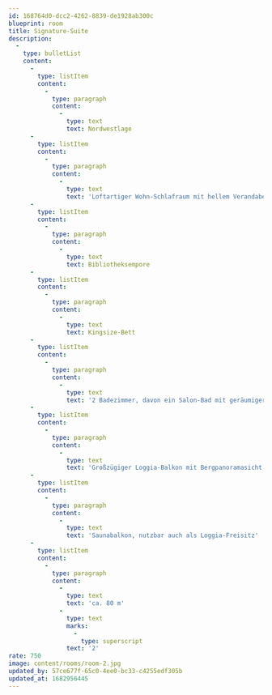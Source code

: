 ```yaml
---
id: 168764d0-dcc2-4262-8839-de1928ab300c
blueprint: room
title: Signature-Suite
description:
  -
    type: bulletList
    content:
      -
        type: listItem
        content:
          -
            type: paragraph
            content:
              -
                type: text
                text: Nordwestlage
      -
        type: listItem
        content:
          -
            type: paragraph
            content:
              -
                type: text
                text: 'Loftartiger Wohn-Schlafraum mit hellem Verandabereich'
      -
        type: listItem
        content:
          -
            type: paragraph
            content:
              -
                type: text
                text: Bibliotheksempore
      -
        type: listItem
        content:
          -
            type: paragraph
            content:
              -
                type: text
                text: Kingsize-Bett
      -
        type: listItem
        content:
          -
            type: paragraph
            content:
              -
                type: text
                text: '2 Badezimmer, davon ein Salon-Bad mit geräumiger Walk-in-Regendusche und freistehender Badewanne'
      -
        type: listItem
        content:
          -
            type: paragraph
            content:
              -
                type: text
                text: 'Großzügiger Loggia-Balkon mit Bergpanoramasicht'
      -
        type: listItem
        content:
          -
            type: paragraph
            content:
              -
                type: text
                text: 'Saunabalkon, nutzbar auch als Loggia-Freisitz'
      -
        type: listItem
        content:
          -
            type: paragraph
            content:
              -
                type: text
                text: 'ca. 80 m'
              -
                type: text
                marks:
                  -
                    type: superscript
                text: '2'
rate: 750
image: content/rooms/room-2.jpg
updated_by: 57ce677f-65c0-4ee0-bc33-c4255edf305b
updated_at: 1682956445
---
```


